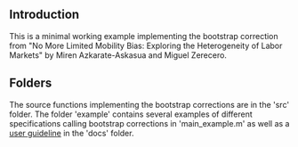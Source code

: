 
## Introduction

This is a minimal working example implementing the bootstrap correction from "No More Limited Mobility Bias: Exploring the Heterogeneity of Labor Markets" by Miren Azkarate-Askasua and Miguel Zerecero.

## Folders
The source functions implementing the bootstrap corrections are in the 'src' folder. The folder 'example' contains several examples of different specifications calling bootstrap corrections in 'main_example.m' as well as a [user guideline](https://github.com/mazkarate/bias_correction/blob/main/example/docs/User_guideline.pdf) in the 'docs' folder.
